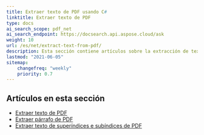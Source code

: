 ```yaml
---
title: Extraer texto de PDF usando C#
linktitle: Extraer texto de PDF
type: docs
ai_search_scope: pdf_net
ai_search_endpoint: https://docsearch.api.aspose.cloud/ask
weight: 10
url: /es/net/extract-text-from-pdf/
description: Esta sección contiene artículos sobre la extracción de texto de documentos PDF utilizando Aspose.PDF en C#.
lastmod: "2021-06-05"
sitemap:
    changefreq: "weekly"
    priority: 0.7
---
```

## Artículos en esta sección

- [Extraer texto de PDF](/pdf/es/net/extract-text-from-all-pdf/)
- [Extraer párrafo de PDF](/pdf/es/net/extract-paragraph-from-pdf/)
- [Extraer texto de superíndices e subíndices de PDF](/pdf/es/net/extract-superscripts-subscripts-from-pdf/)